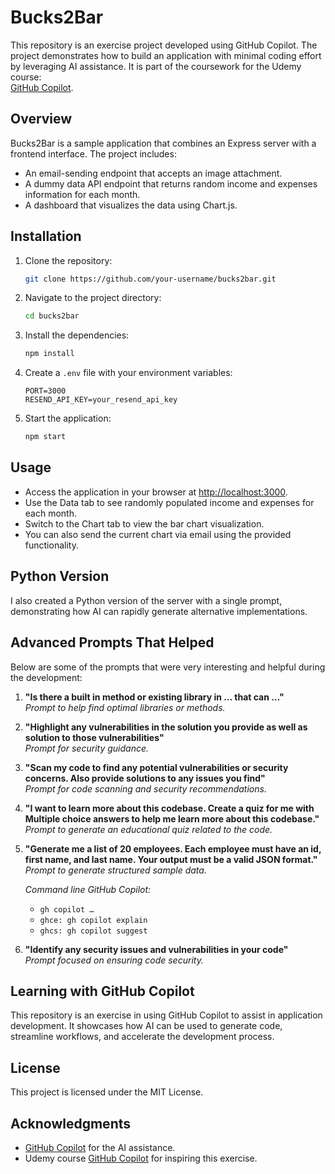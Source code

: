 # Bucks2Bar

This repository is an exercise project developed using GitHub Copilot. The project demonstrates how to build an application with minimal coding effort by leveraging AI assistance. It is part of the coursework for the Udemy course:  
[GitHub Copilot](https://www.udemy.com/course/github-copilot).

## Overview

Bucks2Bar is a sample application that combines an Express server with a frontend interface. The project includes:
- An email-sending endpoint that accepts an image attachment.
- A dummy data API endpoint that returns random income and expenses information for each month.
- A dashboard that visualizes the data using Chart.js.

## Installation

1. Clone the repository:
   ```bash
   git clone https://github.com/your-username/bucks2bar.git
   ```
2. Navigate to the project directory:
   ```bash
   cd bucks2bar
   ```
3. Install the dependencies:
   ```bash
   npm install
   ```
4. Create a `.env` file with your environment variables:
   ```env
   PORT=3000
   RESEND_API_KEY=your_resend_api_key
   ```
5. Start the application:
   ```bash
   npm start
   ```

## Usage

- Access the application in your browser at [http://localhost:3000](http://localhost:3000).
- Use the Data tab to see randomly populated income and expenses for each month.
- Switch to the Chart tab to view the bar chart visualization.
- You can also send the current chart via email using the provided functionality.

## Python Version

I also created a Python version of the server with a single prompt, demonstrating how AI can rapidly generate alternative implementations.

## Advanced Prompts That Helped

Below are some of the prompts that were very interesting and helpful during the development:

1. **"Is there a built in method or existing library in … that can …"**  
   _Prompt to help find optimal libraries or methods._

2. **"Highlight any vulnerabilities in the solution you provide as well as solution to those vulnerabilities"**  
   _Prompt for security guidance._

3. **"Scan my code to find any potential vulnerabilities or security concerns. Also provide solutions to any issues you find"**  
   _Prompt for code scanning and security recommendations._

4. **"I want to learn more about this codebase. Create a quiz for me with Multiple choice answers to help me learn more about this codebase."**  
   _Prompt to generate an educational quiz related to the code._

5. **"Generate me a list of 20 employees. Each employee must have an id, first name, and last name. Your output must be a valid JSON format."**  
   _Prompt to generate structured sample data._

   _Command line GitHub Copilot:_
   - `gh copilot …`
   - `ghce: gh copilot explain`
   - `ghcs: gh copilot suggest`

6. **"Identify any security issues and vulnerabilities in your code"**  
   _Prompt focused on ensuring code security._

## Learning with GitHub Copilot

This repository is an exercise in using GitHub Copilot to assist in application development. It showcases how AI can be used to generate code, streamline workflows, and accelerate the development process.

## License

This project is licensed under the MIT License.

## Acknowledgments

- [GitHub Copilot](https://copilot.github.com/) for the AI assistance.
- Udemy course [GitHub Copilot](https://www.udemy.com/course/github-copilot) for inspiring this exercise.
